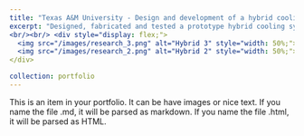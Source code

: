 ```yaml
---
title: "Texas A&M University - Design and development of a hybrid cooling system for the thermal management of CPV solar cells"
excerpt: "Designed, fabricated and tested a prototype hybrid cooling system for solar cells, using varying air-water flow rates under adiabatic conditions. Testing was conducted to analyze the impact of two-phase flow regimes on the cooling efficiency in CPV cells. Through fluctuating air and water flow rates entering the test section from cross-flow and cell impingement interfaces, flow regimes were identified through visualization via a high-speed camera. From further image-based analysis, the flow-rate ratio was tuned to observe the progression of critical flow regimes for optimal cooling efficiency."
<br/><br/> <div style="display: flex;">
  <img src="/images/research_3.png" alt="Hybrid 3" style="width: 50%;">
  <img src="/images/research_2.png" alt="Hybrid 2" style="width: 50%;">
</div>

collection: portfolio
---
```


This is an item in your portfolio. It can be have images or nice text. If you name the file .md, it will be parsed as markdown. If you name the file .html, it will be parsed as HTML. 
